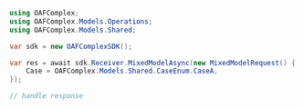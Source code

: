 <!-- Start SDK Example Usage -->


```csharp
using OAFComplex;
using OAFComplex.Models.Operations;
using OAFComplex.Models.Shared;

var sdk = new OAFComplexSDK();

var res = await sdk.Receiver.MixedModelAsync(new MixedModelRequest() {
    Case = OAFComplex.Models.Shared.CaseEnum.CaseA,
});

// handle response
```
<!-- End SDK Example Usage -->